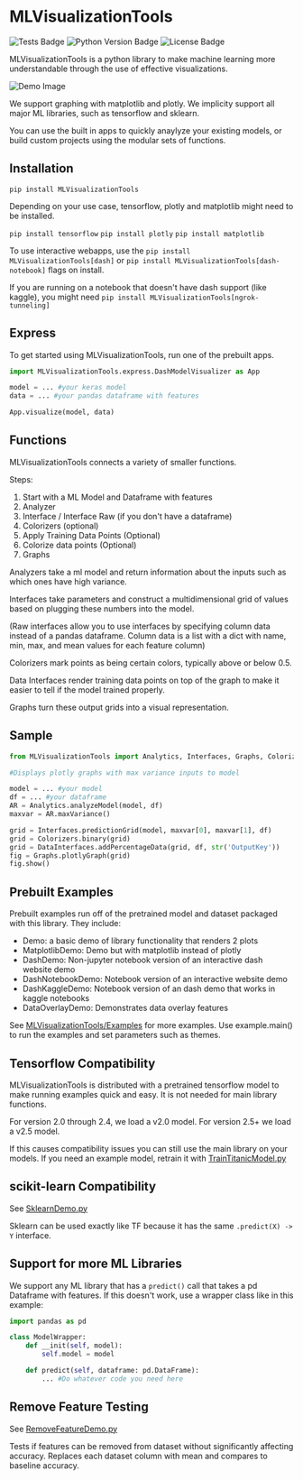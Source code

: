 # MLVisualizationTools

![Tests Badge](https://github.com/RobertJN64/MLVisualizationTools/actions/workflows/tests.yml/badge.svg)
![Python Version Badge](https://img.shields.io/pypi/pyversions/MLVisualizationTools)
![License Badge](https://img.shields.io/github/license/RobertJN64/MLVisualizationTools)

MLVisualizationTools is a python library to make
machine learning more understandable through the
use of effective visualizations.

![Demo Image](image.png)

We support graphing with matplotlib and plotly.
We implicity support all major ML libraries, such as 
tensorflow and sklearn.

You can use the built in apps to quickly anaylyze your
existing models, or build custom projects using the modular
sets of functions.

## Installation

`pip install MLVisualizationTools`

Depending on your use case, tensorflow, plotly and matplotlib might need to be
installed.

`pip install tensorflow`
`pip install plotly`
`pip install matplotlib`

To use interactive webapps, use the `pip install MLVisualizationTools[dash]` or `pip install MLVisualizationTools[dash-notebook]`
flags on install.

If you are running on a notebook that doesn't have dash support (like kaggle), you might need 
`pip install MLVisualizationTools[ngrok-tunneling]`

## Express

To get started using MLVisualizationTools, run one of the prebuilt apps.

```python
import MLVisualizationTools.express.DashModelVisualizer as App

model = ... #your keras model
data = ... #your pandas dataframe with features

App.visualize(model, data)
```

## Functions

MLVisualizationTools connects a variety of smaller functions.

Steps:
1. Start with a ML Model and Dataframe with features
2. Analyzer
3. Interface / Interface Raw (if you don't have a dataframe)
4. Colorizers (optional)
5. Apply Training Data Points (Optional)
6. Colorize data points (Optional)
7. Graphs

Analyzers take a ml model and return information about the inputs
such as which ones have high variance.

Interfaces take parameters and construct a multidimensional grid
of values based on plugging these numbers into the model.

(Raw interfaces allow you to use interfaces by specifying column
data instead of a pandas dataframe. Column data is a list with a dict with name, min,
max, and mean values for each feature column)

Colorizers mark points as being certain colors, typically above or below
0.5.

Data Interfaces render training data points on top of the 
graph to make it easier to tell if the model trained properly.

Graphs turn these output grids into a visual representation.

## Sample

```python
from MLVisualizationTools import Analytics, Interfaces, Graphs, Colorizers, DataInterfaces

#Displays plotly graphs with max variance inputs to model

model = ... #your model
df = ... #your dataframe
AR = Analytics.analyzeModel(model, df)
maxvar = AR.maxVariance()

grid = Interfaces.predictionGrid(model, maxvar[0], maxvar[1], df)
grid = Colorizers.binary(grid)
grid = DataInterfaces.addPercentageData(grid, df, str('OutputKey'))
fig = Graphs.plotlyGraph(grid)
fig.show()
```

## Prebuilt Examples

Prebuilt examples run off of the pretrained model and dataset
packaged with this library. They include:
- Demo: a basic demo of library functionality that renders 2 plots
- MatplotlibDemo: Demo but with matplotlib instead of plotly
- DashDemo: Non-jupyter notebook version of an interactive dash
website demo
- DashNotebookDemo: Notebook version of an interactive website demo
- DashKaggleDemo: Notebook version of an dash demo that works in kaggle
notebooks
- DataOverlayDemo: Demonstrates data overlay features

See [MLVisualizationTools/Examples](/MLVisualizationTools/examples) for more examples.
Use example.main() to run the examples and set parameters such as themes.

## Tensorflow Compatibility

MLVisualizationTools is distributed with a pretrained tensorflow model
to make running examples quick and easy. It is not needed for main library functions.

For version 2.0 through 2.4, we load a v2.0 model.
For version 2.5+ we load a v2.5 model.

If this causes compatibility issues you can still use the main library on your models. 
If you need an example model, retrain it with 
[TrainTitanicModel.py](/MLVisualizationTools/examples/TrainTitanicModel.py)

## scikit-learn Compatibility

See [SklearnDemo.py](/MLVisualizationTools/examples/SklearnDemo.py)

Sklearn can be used exactly like TF because it has the same `.predict(X) -> Y` interface.


## Support for more ML Libraries

We support any ML library that has a `predict()` call that takes
a pd Dataframe with features. If this doesn't work, use a wrapper class like 
in this example:

```python
import pandas as pd

class ModelWrapper:
    def __init(self, model):
        self.model = model

    def predict(self, dataframe: pd.DataFrame):
        ... #Do whatever code you need here
```

## Remove Feature Testing

See [RemoveFeatureDemo.py](/MLVisualizationTools/examples/RemoveFeatureDemo.py)

Tests if features can be removed from dataset without significantly affecting accuracy.
Replaces each dataset column with mean and compares to baseline accuracy.